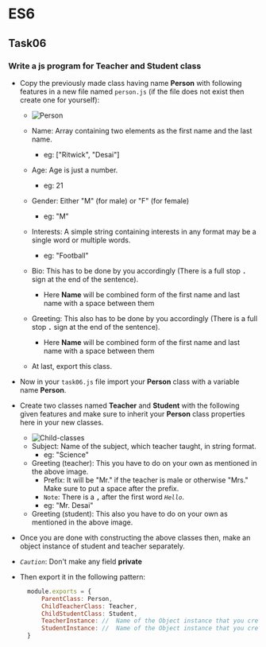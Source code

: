 # ES6
## Task06
### Write a js program for Teacher and Student class
* Copy the previously made class having name **Person**  with following features in a new file named `person.js` 
(if the file does not exist then create one for yourself):
  * ![Person](https://media.prod.mdn.mozit.cloud/attachments/2016/09/16/13889/379b78629e89434f1a067bb7e50abe00/person-diagram.png)
  * Name: Array containing two elements as the first name and the last name. 
    * eg: ["Ritwick", "Desai"]
  * Age: Age is just a number.
    * eg: 21
  * Gender: Either "M" (for male) or "F" (for female)
    * eg: "M"
  * Interests: A simple string containing interests in any format may be a single word or multiple words.
    * eg: "Football"
  * Bio: This has to be done by you accordingly (There is a full stop **`.`** sign at the end of the sentence).
    * Here **Name** will be combined form of the first name and last name with a space between them
  * Greeting: This also has to be done by you accordingly (There is a full stop **`.`** sign at the end of the sentence).
    * Here **Name** will be combined form of the first name and last name with a space between them

  * At last, export this class.
* Now in your `task06.js` file import your **Person** class with a variable name **Person**.
* Create two classes named **Teacher** and **Student** with the following given features and make sure to inherit your **Person** class properties here in your new classes.
  * ![Child-classes](https://media.prod.mdn.mozit.cloud/attachments/2016/09/16/13881/ab731768fc533e00c1cbcaef2a2d3ac3/MDN-Graphics-inherited-3.png)
  * Subject: Name of the subject, which teacher taught, in string format.
    * eg: "Science"
  * Greeting (teacher): This you have to do on your own as mentioned in the above image.
    * Prefix: It will be "Mr." if the teacher is male or otherwise "Mrs." Make sure to put a space after the prefix.
    * `Note`: There is a **`,`** after the first word *`Hello`*.
    * eg: "Mr. Desai"
  * Greeting (student): This also you have to do on your own as mentioned in the above image.

* Once you are done with constructing the above classes then, make an object instance of student and teacher separately.
* *`Caution`*: Don't make any field **private**
* Then export it in the following pattern:
  ```js
    module.exports = {
        ParentClass: Person,
        ChildTeacherClass: Teacher,
        ChildStudentClass: Student,
        TeacherInstance: //  Name of the Object instance that you created for teacher,
        StudentInstance: //  Name of the Object instance that you created for student  
    }
